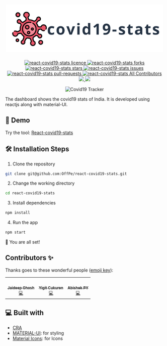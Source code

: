 <h1 align="center">
  <img src="./public/images/logo.png" width="500"/>
</h1>

<p align="center">
<a href="https://github.com/OffPe/react-covid19-stats/blob/master/LICENSE" target="blank">
<img src="https://img.shields.io/github/license/OffPe/react-covid19-stats?style=flat-square" alt="react-covid19-stats licence" />
</a>
<a href="https://github.com/OffPe/react-covid19-stats/fork" target="blank">
<img src="https://img.shields.io/github/forks/OffPe/react-covid19-stats?style=flat-square" alt="react-covid19-stats forks"/>
</a>
<a href="https://github.com/OffPe/react-covid19-stats/stargazers" target="blank">
<img src="https://img.shields.io/github/stars/OffPe/react-covid19-stats?style=flat-square" alt="react-covid19-stats stars"/>
</a>
<a href="https://github.com/OffPe/react-covid19-stats/issues" target="blank">
<img src="https://img.shields.io/github/issues/OffPe/react-covid19-stats?style=flat-square" alt="react-covid19-stats issues"/>
</a>
<a href="https://github.com/OffPe/react-covid19-stats/pulls" target="blank">
<img src="https://img.shields.io/github/issues-pr/OffPe/react-covid19-stats?style=flat-square" alt="react-covid19-stats pull-requests"/>
</a>
<a href="https://github.com/OffPe/react-covid19-stats#contributors-" target="blank">
<img src="https://img.shields.io/github/all-contributors/offpe/react-covid19-stats?style=flat-square" alt="react-covid19-stats All Contributors"/>
</a>
<a href="https://offpe.github.io/react-covid19-stats/" target="blank">
<img src="https://img.shields.io/website?url=https://offpe.github.io/react-covid19-stats/&logo=github&style=flat-square" />
</a>
<a href="https://offpe.github.io/react-covid19-stats/" target="blank">
<img src="https://img.shields.io/github/workflow/status/offpe/react-covid19-stats/MasterDeployCI?style=flat-square" />
</a>
</p>

<p align="center">
<img src="https://i.ibb.co/3dXj5yR/Screenshot-2020-04-17-at-11-04-43-PM.png" alt="Covid19 Tracker" />
</p>

The dashboard shows the covid19 stats of India. It is developed using reactjs along with material-UI.

## 🚀 Demo

Try the tool: [React-covid19-stats](https://offpe.github.io/react-covid19-stats/)

## 🛠️ Installation Steps

1. Clone the repository

```bash
git clone git@github.com:OffPe/react-covid19-stats.git
```

2. Change the working directory

```bash
cd react-covid19-stats
```

3. Install dependencies

```bash
npm install
```

4. Run the app

```bash
npm start
```

🌟 You are all set!

## Contributors ✨

Thanks goes to these wonderful people ([emoji key](https://allcontributors.org/docs/en/emoji-key)):

<!-- ALL-CONTRIBUTORS-LIST:START - Do not remove or modify this section -->
<!-- prettier-ignore-start -->
<!-- markdownlint-disable -->
<table>
  <tr>
    <td align="center"><a href="http://jaideepghosh.blogspot.com"><img src="https://avatars2.githubusercontent.com/u/3909648?v=4" width="100px;" alt=""/><br /><sub><b>Jaideep Ghosh</b></sub></a><br /><a href="https://github.com/OffPe/react-covid19-stats/commits?author=jaideepghosh" title="Code">💻</a></td>
    <td align="center"><a href="http://yigit.dev"><img src="https://avatars0.githubusercontent.com/u/42731194?v=4" width="100px;" alt=""/><br /><sub><b>Yigit Cukuren</b></sub></a><br /><a href="https://github.com/OffPe/react-covid19-stats/commits?author=yigitcukuren" title="Code">💻</a></td>
    <td align="center"><a href="https://safeshare.live"><img src="https://avatars3.githubusercontent.com/u/43115551?v=4" width="100px;" alt=""/><br /><sub><b>Abishek PY</b></sub></a><br /><a href="https://github.com/OffPe/react-covid19-stats/commits?author=vj-abishek" title="Code">💻</a></td>
  </tr>
</table>

<!-- markdownlint-enable -->
<!-- prettier-ignore-end -->
<!-- ALL-CONTRIBUTORS-LIST:END -->

## 💻 Built with

- [CRA](https://create-react-app.dev/)
- [MATERIAL-UI](https://material-ui.com/): for styling
- [Material Icons](https://material-ui.com/components/material-icons/): for Icons

